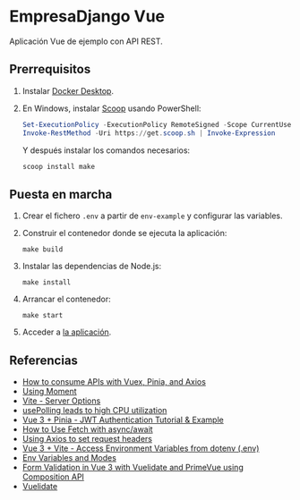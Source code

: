 # EmpresaDjango Vue

Aplicación Vue de ejemplo con API REST.

## Prerrequisitos

1. Instalar [Docker Desktop](https://www.docker.com/products/docker-desktop/).
2. En Windows, instalar [Scoop](https://scoop.sh) usando PowerShell:

    ```powershell
    Set-ExecutionPolicy -ExecutionPolicy RemoteSigned -Scope CurrentUser
    Invoke-RestMethod -Uri https://get.scoop.sh | Invoke-Expression
    ```

   Y después instalar los comandos necesarios:

    ```powershell
    scoop install make
    ```

## Puesta en marcha

1. Crear el fichero `.env` a partir de `env-example` y configurar las variables.
2. Construir el contenedor donde se ejecuta la aplicación:

    ```shell
    make build
    ```

3. Instalar las dependencias de Node.js:

    ```shell
    make install
    ```

4. Arrancar el contenedor:

    ```shell
    make start
    ```

5. Acceder a [la aplicación](http://localhost:5173).

## Referencias

- [How to consume APIs with Vuex, Pinia, and Axios](https://blog.logrocket.com/consume-apis-vuex-pinia-axios)
- [Using Moment](https://momentjs.com/docs/#/use-it/node-js/)
- [Vite - Server Options](https://vitejs.dev/config/server-options#server-watch)
- [usePolling leads to high CPU utilization](https://github.com/paulmillr/chokidar#performance)
- [Vue 3 + Pinia - JWT Authentication Tutorial & Example](https://jasonwatmore.com/post/2022/05/26/vue-3-pinia-jwt-authentication-tutorial-example)
- [How to Use Fetch with async/await](https://dmitripavlutin.com/javascript-fetch-async-await/)
- [Using Axios to set request headers](https://blog.logrocket.com/using-axios-set-request-headers/)
- [Vue 3 + Vite - Access Environment Variables from dotenv (.env)](https://jasonwatmore.com/post/2022/05/28/vue-3-vite-access-environment-variables-from-dotenv-env)
- [Env Variables and Modes](https://vitejs.dev/guide/env-and-mode.html)
- [Form Validation in Vue 3 with Vuelidate and PrimeVue using Composition API](https://dev.to/sumandev/form-validation-in-vue-3-with-vuelidate-and-primevue-using-composition-api-2k36)
- [Vuelidate](https://vuelidate-next.netlify.app)
